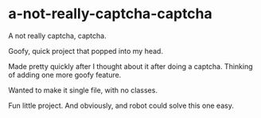 # a-not-really-captcha-captcha

A not really captcha, captcha. 

Goofy, quick project that popped into my head. 

Made pretty quickly after I thought about it after doing a captcha. Thinking of adding one more goofy feature. 

Wanted to make it single file, with no classes. 

Fun little project. And obviously, and robot could solve this one easy. 
